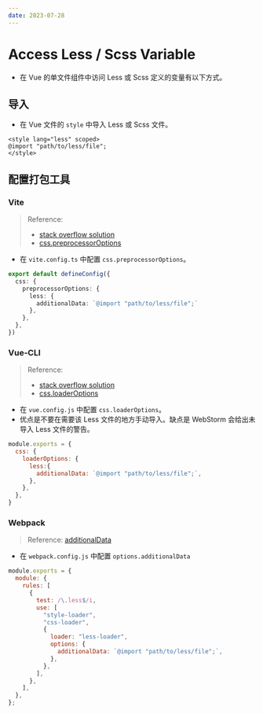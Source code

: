 ```yaml
---
date: 2023-07-28
---
```


# Access Less / Scss Variable

- 在 Vue 的单文件组件中访问 Less 或 Scss 定义的变量有以下方式。

## 导入

- 在 Vue 文件的 `style` 中导入 Less 或 Scss 文件。

```vue
<style lang="less" scoped>
@import "path/to/less/file";
</style>
```

## 配置打包工具

### Vite

> Reference:
> - [stack overflow solution](https://stackoverflow.com/a/73902056)
> - [css.preprocessorOptions](https://vitejs.dev/config/shared-options.html#css-preprocessoroptions)

- 在 `vite.config.ts` 中配置 `css.preprocessorOptions`。

```ts
export default defineConfig({
  css: {
    preprocessorOptions: {
      less: {
        additionalData: `@import "path/to/less/file";`
      },
    },
  },
})
```

### Vue-CLI

> Reference:
> - [stack overflow solution](https://stackoverflow.com/a/55583615)
> - [css.loaderOptions](https://cli.vuejs.org/guide/css.html#passing-options-to-pre-processor-loaders)

- 在 `vue.config.js` 中配置 `css.loaderOptions`。
- 优点是不要在需要该 Less 文件的地方手动导入。缺点是 WebStorm 会给出未导入 Less 文件的警告。

```js
module.exports = {
  css: {
    loaderOptions: {
      less:{
        additionalData: `@import "path/to/less/file";`,
      },
    },
  },
}
```

### Webpack

> Reference: [additionalData](https://webpack.js.org/loaders/less-loader/#additionaldata)

- 在 `webpack.config.js` 中配置 `options.additionalData`

```js
module.exports = {
  module: {
    rules: [
      {
        test: /\.less$/i,
        use: [
          "style-loader",
          "css-loader",
          {
            loader: "less-loader",
            options: {
              additionalData: `@import "path/to/less/file";`,
            },
          },
        ],
      },
    ],
  },
};
```
